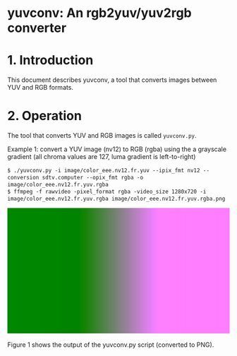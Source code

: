 # yuvconv: An rgb2yuv/yuv2rgb converter

# 1. Introduction

This document describes yuvconv, a tool that converts images between YUV and RGB formats.


# 2. Operation

The tool that converts YUV and RGB images is called `yuvconv.py`.


Example 1: convert a YUV image (nv12) to RGB (rgba) using the   a grayscale gradient (all chroma values are 127, luma gradient is left-to-right)

```
$ ./yuvconv.py -i image/color_eee.nv12.fr.yuv --ipix_fmt nv12 --conversion sdtv.computer --opix_fmt rgba -o image/color_eee.nv12.fr.yuv.rgba
$ ffmpeg -f rawvideo -pixel_format rgba -video_size 1280x720 -i image/color_eee.nv12.fr.yuv.rgba image/color_eee.nv12.fr.yuv.rgba.png
```

![Figure 1](image/color_eee.nv12.fr.yuv.rgba.png)

Figure 1 shows the output of the yuvconv.py script (converted to PNG).
